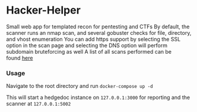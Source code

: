 # Hacker-Helper

Small web app for templated recon for pentesting and CTFs
By default, the scanner runs an nmap scan, and several gobuster checks for file, directory, and vhost enumeration
You can add https support by selecting the SSL option in the scan page and selecting the DNS option will perform subdomain bruteforcing as well
A list of all scans performed can be found [here](https://github.com/edrapac/Hacker-Helper/blob/main/app/entrypoint.sh)

### Usage
Navigate to the root directory and run `docker-compose up -d`

This will start a hedgedoc instance on `127.0.0.1:3000` for reporting and the scanner at `127.0.0.1:5002`
